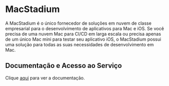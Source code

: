 # MacStadium

A MacStadium é o único fornecedor de soluções em nuvem de classe empresarial para o desenvolvimento de aplicativos para Mac e iOS. Se você precisa de uma nuvem Mac para CI/CD em larga escala ou precisa apenas de um único Mac mini para testar seu aplicativo iOS, o MacStadium possui uma solução para todas as suas necessidades de desenvolvimento em Mac.

## Documentação e Acesso ao Serviço

Clique [aqui](https://www.macstadium.com) para ver a documentação.